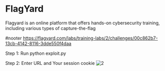 # FlagYard
Flagyard is an online platform that offers hands-on cybersecurity training, including various types of capture-the-flag

#nooter
https://flagyard.com/labs/training-labs/2/challenges/00c862b7-13cb-4142-8116-3dde550f4daa

Step 1: Run python exploit.py

Step 2: Enter URL and Your session cookie
![2](https://github.com/user-attachments/assets/77f7c400-81c2-47f0-bce1-7187a538ce8e)


